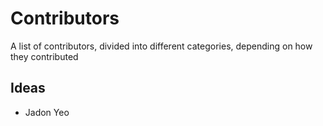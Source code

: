 Contributors
============

A list of contributors, divided into different
categories, depending on how they contributed

Ideas
-----
- Jadon Yeo
